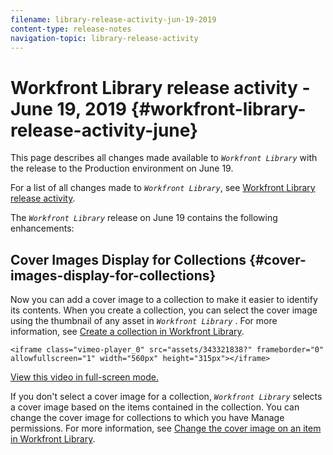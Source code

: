 ```yaml
---
filename: library-release-activity-jun-19-2019
content-type: release-notes
navigation-topic: library-release-activity
---
```




# Workfront Library release activity - June 19, 2019 {#workfront-library-release-activity-june}

This page describes all changes made available to *`Workfront Library`* with the release to the Production environment on June 19.


For a list of all changes made to *`Workfront Library`*, see [Workfront Library release activity](_workfront-library-release-activity.md).


The *`Workfront Library`* release on June 19 contains the following enhancements:


## Cover Images Display for Collections {#cover-images-display-for-collections}

Now you can add a cover image to a collection to make it easier to identify its contents. When you create a collection, you can select the cover image using the thumbnail of any asset in *`Workfront Library`* . For more information, see [Create a collection in Workfront Library](create-a-collection.md). 


`<iframe class="vimeo-player_0" src="assets/343321838?" frameborder="0" allowfullscreen="1" width="560px" height="315px"></iframe>` 


[View this video in full-screen mode.](https://vimeo.com/343321838/791937546c) 


If you don't select a cover image for a collection, *`Workfront Library`* selects a cover image based on the items contained in the collection. You can change the cover image for collections to which you have Manage permissions. For more information, see [Change the cover image on an item in Workfront Library](change-cover-image-of-folder.md).


##  

